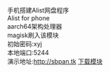 手机搭建Alist网盘程序<br>
Alist for phone<br>
aarch64架构处理器</br>
magisk刷入该模块<br>
初始密码:xyj<br>
本地端口:5244<br>
演示地址:http://sbpan.tk   <a href="https://github.com/xyjzyh/Alist_magisk/releases">下载模块</a>
